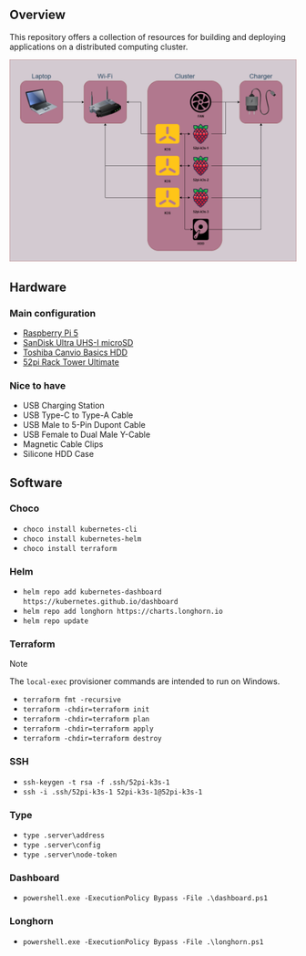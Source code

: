 ## Overview

This repository offers a collection of resources for building and deploying applications on a distributed computing cluster.

![Overview](overview.png)

## Hardware

### Main configuration

- [Raspberry Pi 5](https://www.raspberrypi.com/products/raspberry-pi-5)
- [SanDisk Ultra UHS-I microSD](https://shop.sandisk.com/products/memory-cards/microsd-cards/sandisk-ultra-uhs-i-microsd-120-mbps)
- [Toshiba Canvio Basics HDD](https://storage.toshiba.com/consumer-hdd/external/canvio-basics)
- [52pi Rack Tower Ultimate](https://wiki.52pi.com/index.php?title=ZP-0108)

### Nice to have

- USB Charging Station
- USB Type-C to Type-A Cable
- USB Male to 5-Pin Dupont Cable
- USB Female to Dual Male Y-Cable
- Magnetic Cable Clips
- Silicone HDD Case

## Software

### Choco

- `choco install kubernetes-cli`
- `choco install kubernetes-helm`
- `choco install terraform`

### Helm

- `helm repo add kubernetes-dashboard https://kubernetes.github.io/dashboard`
- `helm repo add longhorn https://charts.longhorn.io`
- `helm repo update`

### Terraform

> [!NOTE]  
> The `local-exec` provisioner commands are intended to run on Windows.

- `terraform fmt -recursive`
- `terraform -chdir=terraform init`
- `terraform -chdir=terraform plan`
- `terraform -chdir=terraform apply`
- `terraform -chdir=terraform destroy`

### SSH

- `ssh-keygen -t rsa -f .ssh/52pi-k3s-1`
- `ssh -i .ssh/52pi-k3s-1 52pi-k3s-1@52pi-k3s-1`

### Type

- `type .server\address`
- `type .server\config`
- `type .server\node-token`

### Dashboard

- `powershell.exe -ExecutionPolicy Bypass -File .\dashboard.ps1`

### Longhorn

- `powershell.exe -ExecutionPolicy Bypass -File .\longhorn.ps1`

